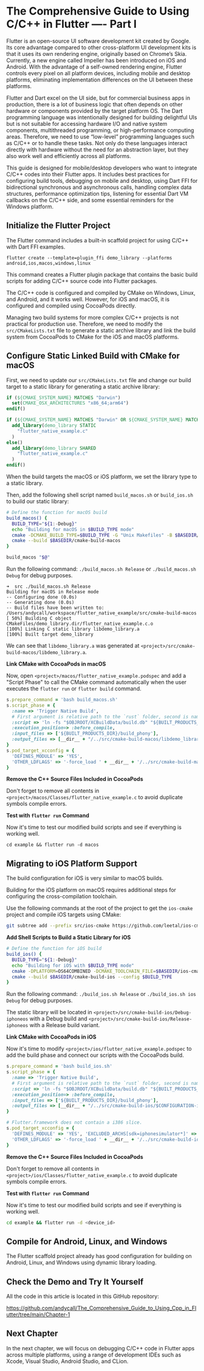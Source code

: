 # The Comprehensive Guide to Using C/C++ in Flutter —- Part I

Flutter is an open-source UI software development kit created by Google. Its core advantage compared to other cross-platform UI development kits is that it uses its own rendering engine, originally based on Chrome’s Skia. Currently, a new engine called Impeller has been introduced on iOS and Android. With the advantage of a self-owned rendering engine, Flutter controls every pixel on all platform devices, including mobile and desktop platforms, eliminating implementation differences on the UI between these platforms.

Flutter and Dart excel on the UI side, but for commercial business apps in production, there is a lot of business logic that often depends on other hardware or components provided by the target platform OS. The Dart programming language was intentionally designed for building delightful UIs but is not suitable for accessing hardware I/O and native system components, multithreaded programming, or high-performance computing areas. Therefore, we need to use “low-level” programming languages such as C/C++ or to handle these tasks. Not only do these languages interact directly with hardware without the need for an abstraction layer, but they also work well and efficiently across all platforms.

This guide is designed for mobile/desktop developers who want to integrate C/C++ codes into their Flutter apps. It includes best practices for configuring build tools, debugging on mobile and desktop, using Dart FFI for bidirectional synchronous and asynchronous calls, handling complex data structures, performance optimization tips, listening for essential Dart VM callbacks on the C/C++ side, and some essential reminders for the Windows platform.

## **Initialize the Flutter Project**

The Flutter command includes a built-in scaffold project for using C/C++ with Dart FFI examples.

```
flutter create --template=plugin_ffi demo_library --platforms android,ios,macos,windows,linux
```

This command creates a Flutter plugin package that contains the basic build scripts for adding C/C++ source code into Flutter packages.

The C/C++ code is configured and compiled by CMake on Windows, Linux, and Android, and it works well. However, for iOS and macOS, it is configured and compiled using CocoaPods directly.

Managing two build systems for more complex C/C++ projects is not practical for production use. Therefore, we need to modify the `src/CMakeLists.txt` file to generate a static archive library and link the build system from CocoaPods to CMake for the iOS and macOS platforms.

## Configure Static Linked Build with CMake for macOS

First, we need to update our `src/CMakeLists.txt` file and change our build target to a static library for generating a static archive library:

```cmake
if (${CMAKE_SYSTEM_NAME} MATCHES "Darwin")
  set(CMAKE_OSX_ARCHITECTURES "x86_64;arm64")
endif()

if (${CMAKE_SYSTEM_NAME} MATCHES "Darwin" OR ${CMAKE_SYSTEM_NAME} MATCHES "iOS")
  add_library(demo_library STATIC
    "flutter_native_example.c"
  )
else()
  add_library(demo_library SHARED
    "flutter_native_example.c"
  )
endif()
```

When the build targets the macOS or iOS platform, we set the library type to a static library.

Then, add the following shell script named `build_macos.sh` or `build_ios.sh` to build our static library:

```bash
# Define the function for macOS build
build_macos() {
  BUILD_TYPE="${1:-Debug}"
  echo "Building for macOS in $BUILD_TYPE mode"
  cmake -DCMAKE_BUILD_TYPE=$BUILD_TYPE -G "Unix Makefiles" -B $BASEDIR/cmake-build-macos -S $BASEDIR/
  cmake --build $BASEDIR/cmake-build-macos
}

build_macos "$@"
```

Run the following command: `./build_macos.sh Release` or `./build_macos.sh Debug` for debug purposes.

```
➜  src ./build_macos.sh Release
Building for macOS in Release mode
-- Configuring done (0.0s)
-- Generating done (0.0s)
-- Build files have been written to: /Users/andycall/workspace/flutter_native_example/src/cmake-build-macos
[ 50%] Building C object CMakeFiles/demo_library.dir/flutter_native_example.c.o
[100%] Linking C static library libdemo_library.a
[100%] Built target demo_library
```

We can see that `libdemo_library.a` was generated at `<project>/src/cmake-build-macos/libdemo_library.a`.

**Link CMake with CocoaPods in macOS**

Now, open `<project>/macos/flutter_native_example.podspec` and add a "Script Phase" to call the CMake command automatically when the user executes the `flutter run` or `flutter build` command.

```ruby
s.prepare_command = 'bash build_macos.sh'
s.script_phase = {
  :name => 'Trigger Native Build',
  # First argument is relative path to the `rust` folder, second is name of rust library
  :script => 'ln -fs "$OBJROOT/XCBuildData/build.db" "${BUILT_PRODUCTS_DIR}/build_phony"',
  :execution_position=> :before_compile,
  :input_files => ['${BUILT_PRODUCTS_DIR}/build_phony'],
  :output_files => [__dir__ + "/../src/cmake-build-macos/libdemo_library.a"],
}
s.pod_target_xcconfig = {
  'DEFINES_MODULE' => 'YES',
  'OTHER_LDFLAGS' => '-force_load ' + __dir__ + '/../src/cmake-build-macos/libdemo_library.a',
}
```

**Remove the C++ Source Files Included in CocoaPods**

Don't forget to remove all contents in `<project>/macos/Classes/flutter_native_example.c` to avoid duplicate symbols compile errors.

**Test with `flutter run` Command**

Now it's time to test our modified build scripts and see if everything is working well.

```
cd example && flutter run -d macos
```

## Migrating to iOS Platform Support

The build configuration for iOS is very similar to macOS builds.

Building for the iOS platform on macOS requires additional steps for configuring the cross-compilation toolchain.

Use the following commands at the root of the project to get the `ios-cmake` project and compile iOS targets using CMake:

```bash
git subtree add --prefix src/ios-cmake https://github.com/leetal/ios-cmake.git master --squash
```

**Add Shell Scripts to Build a Static Library for iOS**

```bash
# Define the function for iOS build
build_ios() {
  BUILD_TYPE="${1:-Debug}"
  echo "Building for iOS with $BUILD_TYPE mode"
  cmake -DPLATFORM=OS64COMBINED -DCMAKE_TOOLCHAIN_FILE=$BASEDIR/ios-cmake/ios.toolchain.cmake -G "Xcode" -B $BASEDIR/cmake-build-ios -S $BASEDIR/
  cmake --build $BASEDIR/cmake-build-ios --config $BUILD_TYPE
}
```

Run the following command: `./build_ios.sh Release` or `./build_ios.sh ios Debug` for debug purposes.

The static library will be located in `<project>/src/cmake-build-ios/Debug-iphoneos` with a Debug build and `<project>/src/cmake-build-ios/Release-iphoneos` with a Release build variant.

**Link CMake with CocoaPods in iOS**

Now it's time to modify `<project>/ios/flutter_native_example.podspec` to add the build phase and connect our scripts with the CocoaPods build.

```ruby
s.prepare_command = 'bash build_ios.sh'
s.script_phase = {
  :name => 'Trigger Native Build',
  # First argument is relative path to the `rust` folder, second is name of rust library
  :script => 'ln -fs "$OBJROOT/XCBuildData/build.db" "${BUILT_PRODUCTS_DIR}/build_phony"',
  :execution_position=> :before_compile,
  :input_files => ['${BUILT_PRODUCTS_DIR}/build_phony'],
  :output_files => [__dir__ + "/../src/cmake-build-ios/$CONFIGURATION-iphoneos/libdemo_library.a"],
}

# Flutter.framework does not contain a i386 slice.
s.pod_target_xcconfig = {
  'DEFINES_MODULE' => 'YES', 'EXCLUDED_ARCHS[sdk=iphonesimulator*]' => 'i386',
  'OTHER_LDFLAGS' => '-force_load ' + __dir__ + '/../src/cmake-build-ios/$CONFIGURATION-iphoneos/libdemo_library.a',
}
```

**Remove the C++ Source Files Included in CocoaPods**

Don't forget to remove all contents in `<project>/ios/Classes/flutter_native_example.c` to avoid duplicate symbols compile errors.

**Test with `flutter run` Command**

Now it's time to test our modified build scripts and see if everything is working well.

```bash
cd example && flutter run -d <device_id>
```

## Compile for Android, Linux, and Windows

The Flutter scaffold project already has good configuration for building on Android, Linux, and Windows using dynamic library loading.

## Check the Demo and Try It Yourself

All the code in this article is located in this GitHub repository:

https://github.com/andycall/The_Comprehensive_Guide_to_Using_Cpp_in_Flutter/tree/main/Chapter-1

## Next Chapter

In the next chapter, we will focus on debugging C/C++ code in Flutter apps across multiple platforms, using a range of development IDEs such as Xcode, Visual Studio, Android Studio, and CLion.

